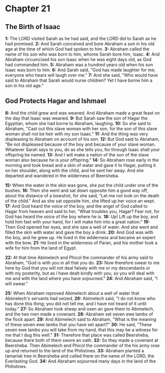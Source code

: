 # Chapter 21

## The Birth of Isaac

**1:** The LORD visited Sarah as he had said, and the LORD did to Sarah as he had promised.
**2:** And Sarah conceived and bore Abraham a son in his old age at the time of which God had spoken to him.
**3:** Abraham called the name of his son who was born to him, whome Sarah bore him, Isaac.
**4:** And Abraham circumcised his son Isaac when he was eight days old, as God had commanded him.
**5:** Abraham was a hundred years old when his son Isaac was born to him.
**6:** And Sarah said, "God has made laughter for me; everyone who hears will laugh over me."
**7:** And she said, "Who would have said to Abraham that Sarah would nurse children? Yet I have borne him a son in his old age."

## God Protects Hagar and Ishmael

**8:** And the child grew and was weaned. And Abraham made a great feast on the day that Isaac was weaned.
**9:** But Sarah saw the son of Hagar the Egyptian, whom she had borne to Abraham, laughing.
**10:** So she said to Abraham, "Cast out this slave woman with her son, for the son of this slave woman shall not be heir with my son Isaac."
**11:** And the thing was very displeasing to Abraham on account of his son.
**12:** But God said to Abraham, "Be not displeased because of the boy and because of your slave woman. Whatever Sarah says to you, do as she tells you, for through Isaac shall your offspring be named.
**13:** And I will make a nation of the son of the slave woman also because he is your offspring."
**14:** So Abraham rose early in the morning and took bread and a skin of water and gave it to Hagar, putting it on her shoulder, along with the child, and he sent her away. And she departed and wandered in the wilderness of Beersheba.

**15:** When the water in the skin was gone, she put the child under one of the bushes.
**16:** Then she went and sat down opposite him a good way off, about the distance of a bowshot, for she said, "Let me not look on the death of the child." And as she sat opposite him, she lifted up her voice an wept. 
**17:** And God heard the voice of the boy, and the angel of God called to Hagar from heaven and said to her, "What troubles you, Hagar? Fear not, for God has heard the voice of the boy where he is.
**18:** Up! Lift up the boy, and hold him fast with your hand, for I will make him into a great nation."
**19:** Then God opened her eyes, and she saw a well of water. And she went and filled the skin with water and gave the boy a drink.
**20:** And God was with the boy, and he grew up. He lived in the wilderness and became an expert with the bow.
**21:** He lived in the wilderness of Paran, and his mother took a wife for him from the land of Egypt.

**22:** At that time Abimelech and Phicol the commander of his army said to Abraham, "God is with you in all that you do.
**23:** Now therefore swear to me here by God that you will not deal falsely with me or my descendants or with my posterity, but as I have dealt kindly with you, so you will deal with me and with the land where you have sojourned."
**24:** And Abraham said, "I will swear."

**25:** When Abraham reproved Abimelech about a well of water that Abimelech's servants had seized,
**26:** Abimelech said, "I do not know who has done this thing; you did not tell me, and I have not heard of it until today."
**27:** So Abraham took sheep and oxen an gave them to Abimelech, and the two men made a covenant.
**28:** Abraham set seven ewe lambs of the flock apart.
**29:** And Abimelech said to Abraham, "What is the meaning of these seven ewe lambs that you have set apart?"
**30:** He said, "These seven ewe lambs you will take from my hand, that this may be a witness for me that I dug this well."
**31:** Therefore that place was called Beersheba, because there both of them swore an oath.
**32:** So they made a covenant at Beersheba. Then Abimelech and Phicol the commander of the his army rose up and returned to the land of the Philistines.
**33:** Abraham planted a tamarisk tree in Beersheba and called there on the name of the LORD, the Everlasting God.
**34:** And Abraham sojourned many days in the land of the Philistines.
